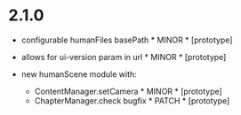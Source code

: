 2.1.0
=====

- configurable humanFiles basePath * MINOR * [prototype]
- allows for ui-version param in url * MINOR * [prototype]

- new humanScene module with:
  - ContentManager.setCamera * MINOR * [prototype]
  - ChapterManager.check bugfix * PATCH * [prototype]